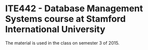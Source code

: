 ITE442 - Database Management Systems course at Stamford International University
=========
The material is used in the class on semester 3 of 2015.